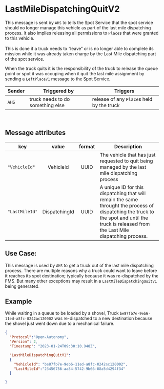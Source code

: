 # LastMileDispatchingQuitV2
This message is sent by `AHS` to tells the Spot Service that the spot service should no longer manage this vehicle as part of the last mile dispatching process.  It also implies releasing all permissions to `Place`s that were granted to this vehicle.  <br><br> This is done if a truck needs to “leave” or is no longer able to complete its mission while it was already taken charge by the Last Mile dispatching part of the spot service. 

When the truck quits it is the responsibility of the truck to release the queue point or spot it was occuping when it quit the last mile assignment by sending a `LeftPlaceV1` message to the Spot Service. 

|Sender| Triggered by | Triggers|
|---|---|---|
| `AHS`| truck needs to do something else | release of any `Place`s held by the truck |

<br>

## Message attributes
|key |value |format | Description|
|---|:---:|:---:|---|
|`"VehicleId"`| VehicleId | UUID| The vehicle that has just requested to quit being managed by the last mile dispatching process|
|`"LastMileId"`| DispatchingId | UUID| A unique ID for this dispatching that will remain the same throught the process of dispatching the truck to the spot and until the truck is released from the Last Mile dispatching process.|


## Use Case:
This message is used by `AHS` to get a truck out of the last mile dispatching process.  There are multiple reasons why a truck could want to leave before it reaches its spot destination; typically because it was re-dispatched by the FMS.  But many other exceptions may result in a `LastMileDispatchingQuitV1` being generated.

## Example
While waiting in a queue to be loaded by a shovel, Truck `be87fb7e-9eb6-11ed-a8fc-0242ac120002` was re-dispatched to a new destination because the shovel just went down due to a mechanical failure.

```json
{
  "Protocol":"Open-Autonomy",
  "Version": 2,
  "Timestamp": "2023-01-24T09:30:10.948Z",

  "LastMileDispatchingQuitV1":
  {
    "VehicleId": "be87fb7e-9eb6-11ed-a8fc-0242ac120002",
    "LastMileId":"23456756-aa34-5742-9b66-08a5d4294f34"
  }

}
```
